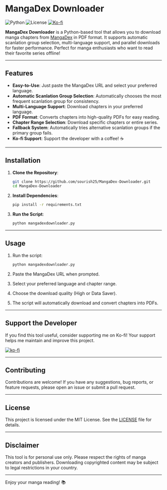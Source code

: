 # MangaDex Downloader

![Python](https://img.shields.io/badge/Python-3.8%2B-blue)
![License](https://img.shields.io/badge/License-MIT-green)
[![Ko-fi](https://img.shields.io/badge/Support%20Me-Ko--fi-ff5f5f)](https://ko-fi.com/sourish25)

**MangaDex Downloader** is a Python-based tool that allows you to download manga chapters from [MangaDex](https://mangadex.org) in PDF format. It supports automatic scanlation group selection, multi-language support, and parallel downloads for faster performance. Perfect for manga enthusiasts who want to read their favorite series offline!

---

## Features

- **Easy-to-Use**: Just paste the MangaDex URL and select your preferred language.
- **Automatic Scanlation Group Selection**: Automatically chooses the most frequent scanlation group for consistency.
- **Multi-Language Support**: Download chapters in your preferred language.
- **PDF Format**: Converts chapters into high-quality PDFs for easy reading.
- **Chapter Range Selection**: Download specific chapters or entire series.
- **Fallback System**: Automatically tries alternative scanlation groups if the primary group fails.
- **Ko-fi Support**: Support the developer with a coffee! ☕

---

## Installation

1. **Clone the Repository**:
   ```bash
   git clone https://github.com/sourish25/MangaDex-Downloader.git
   cd MangaDex-Downloader
   ```

2. **Install Dependencies**:
   ```bash
   pip install -r requirements.txt
   ```

3. **Run the Script**:
   ```bash
   python mangadexdownloader.py
   ```

---

## Usage

1. Run the script:
   ```bash
   python mangadexdownloader.py
   ```

2. Paste the MangaDex URL when prompted.

3. Select your preferred language and chapter range.

4. Choose the download quality (High or Data Saver).

5. The script will automatically download and convert chapters into PDFs.

---

## Support the Developer

If you find this tool useful, consider supporting me on Ko-fi! Your support helps me maintain and improve this project.

[![ko-fi](https://ko-fi.com/img/githubbutton_sm.svg)](https://ko-fi.com/sourish25)

---

## Contributing

Contributions are welcome! If you have any suggestions, bug reports, or feature requests, please open an issue or submit a pull request.

---

## License

This project is licensed under the MIT License. See the [LICENSE](LICENSE) file for details.

---

## Disclaimer

This tool is for personal use only. Please respect the rights of manga creators and publishers. Downloading copyrighted content may be subject to legal restrictions in your country.

---

Enjoy your manga reading! 📚
